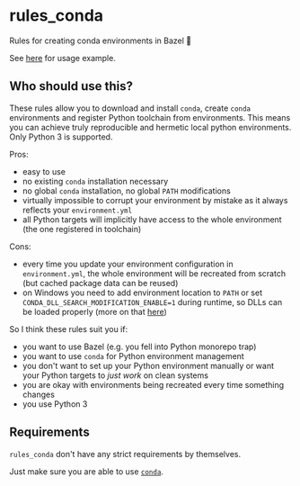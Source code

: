 # rules_conda

Rules for creating conda environments in Bazel 💚

See [here](usage/example.md) for usage example.

## Who should use this?

These rules allow you to download and install `conda`, create `conda` environments and register Python toolchain from environments.
This means you can achieve truly reproducible and hermetic local python environments.
Only Python 3 is supported.

Pros:

- easy to use
- no existing `conda` installation necessary
- no global `conda` installation, no global `PATH` modifications
- virtually impossible to corrupt your environment by mistake as it always reflects your `environment.yml`
- all Python targets will implicitly have access to the whole environment (the one registered in toolchain)

Cons:

- every time you update your environment configuration in `environment.yml`, the whole environment will be recreated from scratch (but cached package data can be reused)
- on Windows you need to add environment location to `PATH` or set `CONDA_DLL_SEARCH_MODIFICATION_ENABLE=1` during runtime, so DLLs can be loaded properly (more on that [here](usage/issues.md#path-issue))

So I think these rules suit you if:

- you want to use Bazel (e.g. you fell into Python monorepo trap)
- you want to use `conda` for Python environment management
- you don't want to set up your Python environment manually or want your Python targets to _just work_ on clean systems
- you are okay with environments being recreated every time something changes
- you use Python 3

## Requirements

`rules_conda` don't have any strict requirements by themselves.

Just make sure you are able to use [`conda`](https://docs.conda.io/en/latest/miniconda.html#system-requirements).
